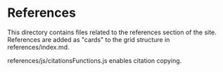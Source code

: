 # References

This directory contains files related to the references section of the site. References are added as "cards" to the grid structure in references/index.md.

references/js/citationsFunctions.js enables citation copying.